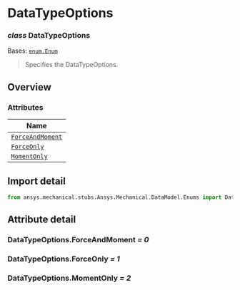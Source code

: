# DataTypeOptions

<a id="DataTypeOptions"></a>

### *class* DataTypeOptions

Bases: [`enum.Enum`](https://docs.python.org/3/library/enum.html#enum.Enum)

> Specifies the DataTypeOptions.

> <!-- !! processed by numpydoc !! -->

<a id="overview"></a>

## Overview

### Attributes

| Name |
| ------------------------------------------------------- |
| [`ForceAndMoment`](#DataTypeOptions.ForceAndMoment) |
| [`ForceOnly`](#DataTypeOptions.ForceOnly) |
| [`MomentOnly`](#DataTypeOptions.MomentOnly) |

<a id="import-detail"></a>

## Import detail

```python
from ansys.mechanical.stubs.Ansys.Mechanical.DataModel.Enums import DataTypeOptions
```

<a id="attribute-detail"></a>

## Attribute detail

<a id="DataTypeOptions.ForceAndMoment"></a>

### DataTypeOptions.ForceAndMoment *= 0*

<a id="DataTypeOptions.ForceOnly"></a>

### DataTypeOptions.ForceOnly *= 1*

<a id="DataTypeOptions.MomentOnly"></a>

### DataTypeOptions.MomentOnly *= 2*
